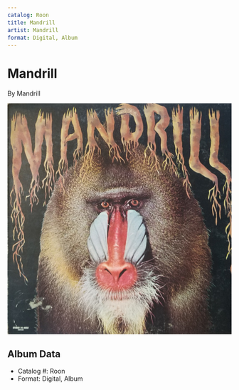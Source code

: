 ```yaml
---
catalog: Roon
title: Mandrill
artist: Mandrill
format: Digital, Album
---
```


# Mandrill

By Mandrill

![](../../assets/albumcovers/Mandrill-Mandrill.png)

## Album Data

- Catalog #: Roon
- Format: Digital, Album

